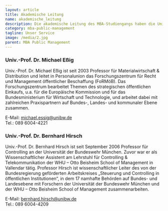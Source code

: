 ```yaml
---
layout: article
title: Akademische Leitung
name: akademische_leitung
description: Die akademische Leitung des MBA-Studiengangs haben die Universitätsprofessoren Michael Eßig und Bernhard Hirsch inne.
category: mba-public-management
tagline: Unser Service
image: /media/2.jpg
parent: MBA Public Management
---
```


### Univ.-Prof. Dr. Michael Eßig

Univ.-Prof. Dr. Michael Eßig ist seit 2003 Professor für Materialwirtschaft & Distribution und leitet in Personalunion das Forschungszentrum für Recht und Management öffentlicher Beschaffung (FoRMöB). Das Forschungszentrum bearbeitet Themen des strategischen öffentlichen Einkaufs, u.a. für die Europäische Kommission und für das Bundesministerium für Wirtschaft und Technologie, und arbeitet dabei mit zahlreichen Praxispartnern auf Bundes-, Landes- und kommunaler Ebene zusammen.

E-Mail:  michael.essig@unibw.de  
Tel.: 089 6004-4221
 

### Univ.-Prof. Dr. Bernhard Hirsch

Univ.-Prof. Dr. Bernhard Hirsch ist seit September 2006 Professor für Controlling an der Universität der Bundeswehr München. Zuvor war er als Wissenschaftlicher Assistent am Lehrstuhl für Controlling & Telekommunikation der WHU – Otto Beisheim School of Management in Vallendar tätig. Professor Hirsch ist wissenschaftlicher Leiter des von der Bundesregierung geförderten Arbeitskreises „Steuerung und Controlling in öffentlichen Institutionen“, in dem 17 namhafte Behörden auf Bundes- und Landesebene mit Forschern der Universität der Bundeswehr München und der WHU – Otto Beisheim School of Management zusammenarbeiten.

E-Mail:  bernhard.hirsch@unibw.de  
Tel.: 089 6004-4209
